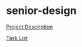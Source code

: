 # senior-design

[Project Description](https://github.com/charlesjhill/senior-design/blob/main/Project-Description.md)

[Task List](https://github.com/charlesjhill/senior-design/blob/main/Tasklist.md)
